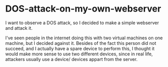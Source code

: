 # DOS-attack-on-my-own-webserver
I want to observe a DOS attack, so I decided to make a simple webserver and attack it.

I've seen people in the internet doing this with two virtual machines on one machine, but I decided against it. Besides of the fact this person did not succeed, and I actually have a spare device to perform this, I thought it would make more sense to use two different devices, since in real life, attackers usually use a device/ devices appart from the server.

